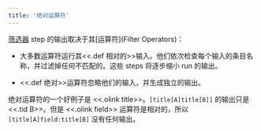 ```yaml
---
title: '绝对运算符'
---
```


[筛选器](Filters) step 的输出取决于其[运算符](Filter Operators)：

* 大多数运算符运行其<<.def 相对的>>输入。他们依次检查每个输入的条目名称，并过滤掉任何不匹配的。这些 steps 将逐步缩小 run 的输出。

* <<.def 绝对>>运算符忽略他们的输入，并生成独立的输出。

绝对运算符的一个好例子是 <<.olink title>>。`[title[A]title[B]]` 的输出只是 <<.tid B>>。但是 <<.olink field>> 运算符是相对的，所以 `[title[A]field:title[B]` 没有任何输出。
